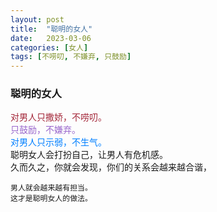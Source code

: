 ```yaml
---
layout: post
title:  "聪明的女人"
date:   2023-03-06
categories: [女人]
tags: [不唠叨, 不嫌弃, 只鼓励]  
---
```


### 聪明的女人
<font color="#a32638">对男人只撒娇，不唠叨。</font>  
<font color="#9966cc">只鼓励，不嫌弃。</font>  
<font color="#007fff">对男人只示弱，不生气。</font>  
聪明女人会打扮自己，让男人有危机感。  
久而久之，你就会发现，你们的关系会越来越合谐，  
```
男人就会越来越有担当。
这才是聪明女人的做法。
```
